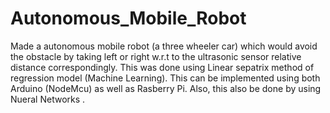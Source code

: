 # Autonomous_Mobile_Robot
Made a autonomous mobile robot (a three wheeler car) which would avoid the obstacle by taking left or right 
w.r.t to the ultrasonic sensor relative distance correspondingly. This was done using Linear sepatrix method of regression model (Machine Learning). 
This can be implemented using both Arduino (NodeMcu) as well as Rasberry Pi.
Also, this also be done by using Nueral Networks . 
